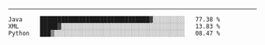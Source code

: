 ---

<!--START_SECTION:waka-->
```text
Java     ███████████████████████████████▓░░░░░░░░░   77.38 % 
XML      █████▓░░░░░░░░░░░░░░░░░░░░░░░░░░░░░░░░░░░   13.83 % 
Python   ███▒░░░░░░░░░░░░░░░░░░░░░░░░░░░░░░░░░░░░░   08.47 % 
```
<!--END_SECTION:waka-->


[linkedin]: https://www.linkedin.com/in/mohamed-elh/

